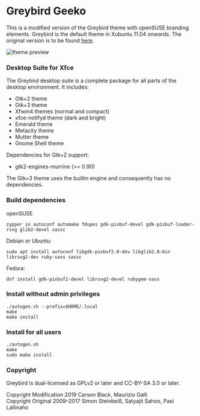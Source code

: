 Greybird Geeko
==============
This is a modified version of the Greybird theme with openSUSE branding elements. Greybird is the default theme in Xubuntu 11.04 onwards. The original version is to be found [here](https://github.com/shimmerproject/Greybird).

![theme preview](https://en.opensuse.org/images/0/0b/Greybird-geeko.png)


### Desktop Suite for Xfce ###
The Greybird desktop suite is a complete package for all parts of the desktop environment. It includes:
- Gtk+2 theme
- Gtk+3 theme
- Xfwm4 themes (normal and compact)
- xfce-notifyd theme (dark and bright)
- Emerald theme
- Metacity theme
- Mutter theme
- Gnome Shell theme

Dependencies for Gtk+2 support:
- gtk2-engines-murrine (>= 0.90)

The Gtk+3 theme uses the builtin engine and consequently has no dependencies.

### Build dependencies ###
openSUSE

`zypper in autoconf automake fdupes gdk-pixbuf-devel gdk-pixbuf-loader-rsvg glib2-devel sassc`

Debian or Ubuntu:

`sudo apt install autoconf libgdk-pixbuf2.0-dev libglib2.0-bin librsvg2-dev ruby-sass sassc`

Fedora:

`dnf install gdk-pixbuf2-devel librsvg2-devel rubygem-sass`

### Install without admin privileges

```
./autogen.sh --prefix=$HOME/.local
make
make install
```

### Install for all users

```
./autogen.sh
make
sudo make install
```

### Copyright ###
Greybird is dual-licensed as GPLv2 or later and CC-BY-SA 3.0 or later.

Copyright Modification 2019 Carson Black, Maurizio Galli  
Copyright Original 2009–2017 Simon Steinbeiß, Satyajit Sahoo, Pasi Lallinaho

